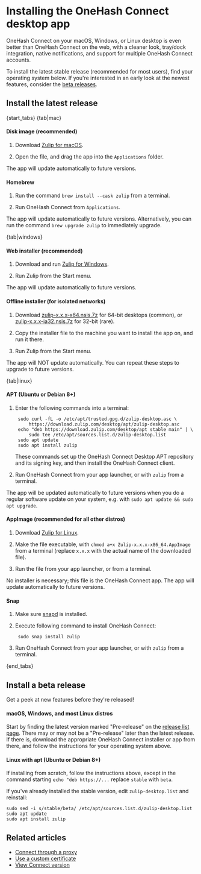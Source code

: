 # Installing the OneHash Connect desktop app

OneHash Connect on your macOS, Windows, or Linux desktop is even better than
OneHash Connect on the web, with a cleaner look, tray/dock integration, native
notifications, and support for multiple OneHash Connect accounts.

To install the latest stable release (recommended for most users),
find your operating system below.  If you're interested in an early
look at the newest features, consider the [beta releases](#install-a-beta-release).

## Install the latest release

{start_tabs}
{tab|mac}

#### Disk image (recommended)

1. Download [Zulip for macOS](https://zulip.com/apps/mac).

1. Open the file, and drag the app into the `Applications` folder.

The app will update automatically to future versions.

#### Homebrew

1. Run the command `brew install --cask zulip` from a terminal.

1. Run OneHash Connect from `Applications`.

The app will update automatically to future versions. Alternatively, you can
run the command `brew upgrade zulip` to immediately upgrade.

{tab|windows}

#### Web installer (recommended)

1. Download and run [Zulip for Windows](https://zulip.com/apps/windows).

1. Run Zulip from the Start menu.

The app will update automatically to future versions.

#### Offline installer (for isolated networks)

1. Download [zulip-x.x.x-x64.nsis.7z][latest] for 64-bit desktops
   (common), or [zulip-x.x.x-ia32.nsis.7z][latest] for 32-bit (rare).

2. Copy the installer file to the machine you want to install the app
   on, and run it there.

3. Run Zulip from the Start menu.

The app will NOT update automatically. You can repeat these steps to upgrade
to future versions. <!-- TODO fact check -->

{tab|linux}

#### APT (Ubuntu or Debian 8+)

1. Enter the following commands into a terminal:

        sudo curl -fL -o /etc/apt/trusted.gpg.d/zulip-desktop.asc \
            https://download.zulip.com/desktop/apt/zulip-desktop.asc
        echo "deb https://download.zulip.com/desktop/apt stable main" | \
            sudo tee /etc/apt/sources.list.d/zulip-desktop.list
        sudo apt update
        sudo apt install zulip

    These commands set up the OneHash Connect Desktop APT repository and its signing
    key, and then install the OneHash Connect client.

1. Run OneHash Connect from your app launcher, or with `zulip` from a terminal.

The app will be updated automatically to future versions when you do a
regular software update on your system, e.g. with
`sudo apt update && sudo apt upgrade`.

#### AppImage (recommended for all other distros)

1. Download [Zulip for Linux](https://zulip.com/apps/linux).

2. Make the file executable, with
   `chmod a+x Zulip-x.x.x-x86_64.AppImage` from a terminal (replace
   `x.x.x` with the actual name of the downloaded file).

3. Run the file from your app launcher, or from a terminal.

No installer is necessary; this file is the OneHash Connect app. The app will update
automatically to future versions.

#### Snap

1. Make sure [snapd](https://docs.snapcraft.io/core/install) is installed.

2. Execute following command to install OneHash Connect:

        sudo snap install zulip

3. Run OneHash Connect from your app launcher, or with `zulip` from a terminal.

<!-- TODO why dpkg? -->

{end_tabs}

## Install a beta release

Get a peek at new features before they're released!

#### macOS, Windows, and most Linux distros

Start by finding the latest version marked "Pre-release" on the
[release list page][release-list].  There may or may not be a "Pre-release"
later than the latest release. If there is, download the appropriate OneHash Connect
installer or app from there, and follow the instructions for your operating
system above.

#### Linux with apt (Ubuntu or Debian 8+)

If installing from scratch, follow the instructions above, except in the
command starting `echo "deb https://...` replace `stable` with `beta`.

If you've already installed the stable version, edit `zulip-desktop.list` and
reinstall:
```
sudo sed -i s/stable/beta/ /etc/apt/sources.list.d/zulip-desktop.list
sudo apt update
sudo apt install zulip
```

[latest]: https://github.com/zulip/zulip-desktop/releases/latest
[release-list]: https://github.com/zulip/zulip-desktop/releases

## Related articles

* [Connect through a proxy](/help/connect-through-a-proxy)
* [Use a custom certificate](/help/custom-certificates)
* [View Connect version](/help/view-connect-version)
